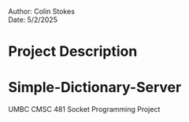 Author: Colin Stokes  
Date: 5/2/2025

# Project Description
# Simple-Dictionary-Server
UMBC CMSC 481 Socket Programming Project
